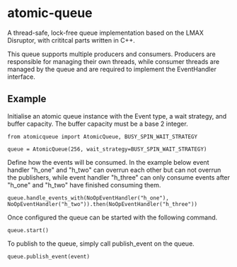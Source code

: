 # atomic-queue
A thread-safe, lock-free queue implementation based on the LMAX Disruptor, with crititcal parts written in C++.

This queue supports multiple producers and consumers. Producers are responsible for managing their own threads,
while consumer threads are managed by the queue and are required to implement the EventHandler interface.

## Example

Initialise an atomic queue instance with the Event type, a wait strategy, and buffer capacity. The buffer capacity must be a base 2 integer.

```
from atomicqueue import AtomicQueue, BUSY_SPIN_WAIT_STRATEGY

queue = AtomicQueue(256, wait_strategy=BUSY_SPIN_WAIT_STRATEGY)
```

Define how the events will be consumed. In the example below event handler "h_one" and "h_two" can overrun each other but can not overrun the publishers, while event handler "h_three" can only consume events after "h_one" and "h_two" have finished consuming them.

```
queue.handle_events_with(NoOpEventHandler("h_one"), NoOpEventHandler("h_two")).then(NoOpEventHandler("h_three"))
```

Once configured the queue can be started with the following command.

```
queue.start()
```

To publish to the queue, simply call publish_event on the queue.

```
queue.publish_event(event)
```